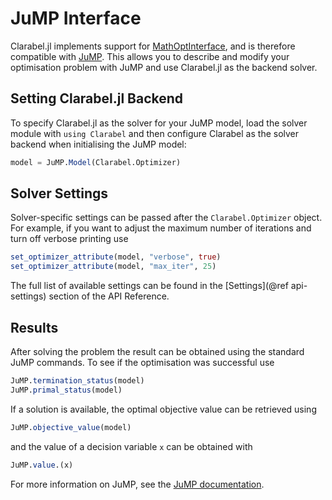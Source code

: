 # JuMP Interface
Clarabel.jl implements support for [MathOptInterface](https://jump.dev/JuMP.jl/stable/moi/), and is therefore compatible with [JuMP](https://github.com/JuliaOpt/JuMP.jl/).   This allows you to describe and modify your optimisation problem with JuMP and use Clarabel.jl as the backend solver.

## Setting Clarabel.jl Backend

To specify Clarabel.jl as the solver for your JuMP model, load the solver module with `using Clarabel` and then configure Clarabel as the solver backend when initialising the JuMP model:
```julia
model = JuMP.Model(Clarabel.Optimizer)
```

## Solver Settings
Solver-specific settings can be passed after the `Clarabel.Optimizer` object. For example, if you want to adjust the maximum number of iterations and turn off verbose printing use
```julia
set_optimizer_attribute(model, "verbose", true)
set_optimizer_attribute(model, "max_iter", 25)
```
The full list of available settings can be found in the [Settings](@ref api-settings) section of the API Reference.

## Results
After solving the problem the result can be obtained using the standard JuMP commands. To see if the optimisation was successful use
```julia
JuMP.termination_status(model)
JuMP.primal_status(model)
```
If a solution is available, the optimal objective value can be retrieved using
```julia
JuMP.objective_value(model)
```
and the value of a decision variable `x` can be obtained with
```julia
JuMP.value.(x)
```
For more information on JuMP, see the [JuMP documentation](http://www.juliaopt.org/JuMP.jl/stable/).
